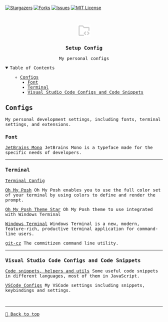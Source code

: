 [![Stargazers][stars-shield]][stars-url]
[![Forks][forks-shield]][forks-url]
[![Issues][issues-shield]][issues-url]
[![MIT License][license-shield]][license-url]

<!-- PROJECT LOGO -->
<br />
<samp>
<p align="center">
  <a href="#">
    <img src="./public/folder.svg" alt="Logo" height="40">
  </a>

  <h3 align="center">Setup Config</h3>

  <p align="center">
    My personal configs
    <br />
  </p>
</p>

<!-- TABLE OF CONTENTS -->
<details open="open">
  <summary>Table of Contents</summary>
  <ol>
      <ul>
        <li><a href="#configs">Configs</a>
          <ul>
            <li><a href="#font">Font</a></li>
            <li><a href="#terminal">Terminal</a></li>
            <li><a href="#visual-studio-code-configs-and-code-snippets">Visual Studio Code Configs and Code Snippets</a></li>
          </ul>
        </li>
      </ul>
  </ol>
</details>

## Configs

My personal development settings, including fonts, terminal settings, and extensions.

### Font

[JetBrains Mono](https://www.jetbrains.com/lp/mono/)
JetBrains Mono is a typeface made for the specific needs of developers.

<hr>

### Terminal

[Terminal Config](./TERMINAL.md)

[Oh My Posh](https://ohmyposh.dev/)
Oh My Posh enables you to use the full color set of your terminal by using colors to define and render the prompt.

[Oh My Posh Theme Star](https://github.com/JanDeDobbeleer/oh-my-posh/blob/main/themes/star.omp.json)
Oh My Posh theme to use integrated with Windows Terminal

[Windows Terminal](https://apps.microsoft.com/store/detail/windows-terminal/9N0DX20HK701?hl=pt-br&gl=BR)
Windows Terminal is a new, modern, feature-rich, productive terminal application for command-line users.

[git-cz](https://www.npmjs.com/package/git-cz)
The commitizen command line utility.

<hr>

### Visual Studio Code Configs and Code Snippets

[Code snippets, helpers and utils](https://github.com/SilasRodrigues19/dotfiles/tree/main/utils)
Some useful code snippets in different languages, most of them in JavaScript.

[VSCode Configs](https://github.com/SilasRodrigues19/dotfiles/tree/main/.vscode)
My VSCode settings including snippets, keybindings and settings.



[contributors-shield]: https://img.shields.io/github/contributors/SilasRodrigues19/dotfiles.svg?style=for-the-badge
[contributors-url]: https://github.com/SilasRodrigues19/dotfiles/graphs/contributors
[forks-shield]: https://img.shields.io/github/forks/SilasRodrigues19/dotfiles.svg?style=for-the-badge
[forks-url]: https://github.com/SilasRodrigues19/dotfiles/network/members
[stars-shield]: https://img.shields.io/github/stars/SilasRodrigues19/dotfiles.svg?style=for-the-badge
[stars-url]: https://github.com/SilasRodrigues19/dotfiles/stargazers
[issues-shield]: https://img.shields.io/github/issues/SilasRodrigues19/dotfiles.svg?style=for-the-badge
[issues-url]: https://github.com/SilasRodrigues19/dotfiles/issues
[license-shield]: https://img.shields.io/github/license/SilasRodrigues19/dotfiles.svg?style=for-the-badge
[license-url]: https://github.com/SilasRodrigues19/dotfiles/blob/master/LICENSE
[license-url]: https://github.com/SilasRodrigues19/dotfiles/blob/master/LICENSE.txt

<br><hr>
[🔼 Back to top](#Setup-Config)
